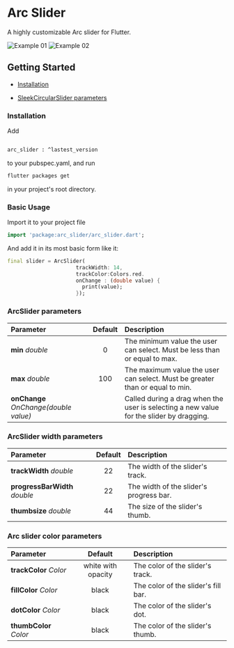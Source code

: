 

# Arc Slider

A highly customizable Arc slider for Flutter.

![Example 01](doc/slider00.gif) ![Example 02](doc/slider01.gif)


## Getting Started

- [Installation](#installation)

- [SleekCircularSlider parameters](#sleekcircularslider-parameters)


### Installation

Add

```bash

arc_slider : ^lastest_version

```

to your pubspec.yaml, and run

```bash
flutter packages get
```

in your project's root directory.

### Basic Usage


Import it to your project file

```dart
import 'package:arc_slider/arc_slider.dart';
```

And add it in its most basic form like it:

```dart
final slider = ArcSlider(
                      trackWidth: 14,
                      trackColor:Colors.red.
                      onChange : (double value) {
                        print(value);
                      });
```




### ArcSlider parameters


| Parameter                 |                       Default                       | Description                                                                                                             |
| :------------------------ | :-------------------------------------------------: | :---------------------------------------------------------------------------------------------------------------------- |
| **min** *double*                     |                         0                           | The minimum value the user can select.  Must be less than or equal to max. |
| **max** *double*                     |                         100                         | The maximum value the user can select. Must be greater than or equal to min.  |
| **onChange** *OnChange(double value)*|                                                     | Called during a drag when the user is selecting a new value for the slider by dragging. |




### ArcSlider width parameters

| Parameter                 |                       Default                       | Description                                                                                                             |
| :------------------------ | :-------------------------------------------------: | :---------------------------------------------------------------------------------------------------------------------- |
| **trackWidth** *double*              |                22                | The width of the slider's track.                        |
| **progressBarWidth** *double*        |                22                | The width of the slider's progress bar.                 |
| **thumbsize** *double*             |                44              | The size of the slider's thumb. |



### Arc slider color parameters

| Parameter                 |                       Default                       | Description                                                                                                             |
| :------------------------ | :-------------------------------------------------: | :---------------------------------------------------------------------------------------------------------------------- |
| **trackColor** *Color*               |                white with opacity                             | The color of the slider's track.                        |
| **fillColor** *Color*         |                    black                                 | The color of the slider's fill bar.  |
| **dotColor** *Color*                 |                black                             | The color of the slider's dot.                       |
| **thumbColor** *Color*                 |                black                             | The color of the slider's thumb.                       |




